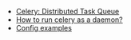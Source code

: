 <ul>

<li> <a href="http://www.celeryproject.org/">Celery: Distributed Task Queue </a> </li>

<li> <a href="https://pythad.github.io/articles/2016-12/how-to-run-celery-as-a-daemon-in-production">How to run celery as a daemon? </a></li>

<li> <a href="https://github.com/celery/celery/tree/master/extra"> Config examples </a> </li>

</ul>
